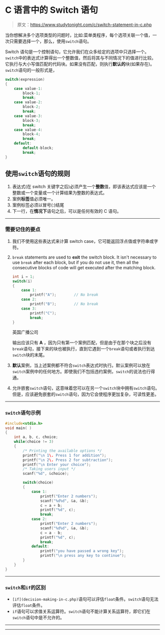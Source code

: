 # C 语言中的 Switch 语句

> 原文：<https://www.studytonight.com/c/switch-statement-in-c.php>

当你想解决多个选项类型的问题时，比如:菜单类程序，每个选项关联一个值，一次只需要选择一个，那么，使用`switch`语句。

Switch 语句是一个控制语句，它允许我们在众多给定的选项中只选择一个。`switch`中的表达式计算得出一个整数值，然后将其与不同情况下的值进行比较。它执行与大小写值匹配的代码块。如果没有匹配，则执行**默认的**块(如果存在)。`switch`语句的一般形式是，

```cpp
switch(expression)
{
    case value-1:
    	block-1;
    	break;
    case value-2:
    	block-2;
    	break;
    case value-3:
    	block-3;
    	break;
    case value-4:
    	block-4;
   	    break;
    default:
   	    default-block;
    	break;
}
```

## 使用`switch`语句的规则

1.  表达式(在 switch 关键字之后)必须产生一个**整数**值，即该表达式应该是一个整数或一个变量或一个计算结果为整数的表达式。
2.  案例**标签**值必须唯一。
3.  案例标签必须以冒号(:)结尾
4.  下一行，在**情况下**语句之后，可以是任何有效的 C 语句。

* * *

### 需要记住的要点

1.  我们不使用这些表达式来计算 switch case，它可能返回浮点值或字符串或字符。
2.  `break` statements are used to **exit** the switch block. It isn't necessary to use `break` after each block, but if you do not use it, then all the consecutive blocks of code will get executed after the matching block.

    ```cpp
    int i = 1;
    switch(i)
    {
        case 1:    
            printf("A");        // No break
        case 2:
            printf("B");        // No break
        case 3:
            printf("C");
            break;
    }
    ```

    英国广播公司

    输出应该只有 **A** ，因为只有第一个案例匹配，但是由于在那个块之后没有`break`语句，接下来的块也被执行，直到它遇到一个`break`语句或者执行到达`switch`块的末尾。

3.  **默认**案例，当上述案例都不符合`switch`表达式时执行。默认案例可以放在`switch`案例中的任何地方。即使我们不包括违约案例，`switch`的说法也行得通。
4.  允许嵌套`switch`语句，这意味着您可以在另一个`switch`块中拥有`switch`语句。但是，应该避免嵌套的`switch`语句，因为它会使程序更加复杂，可读性更差。

* * *

### `switch`语句示例

```cpp
#include<stdio.h>
void main( )
{
    int a, b, c, choice;
    while(choice != 3)
    {
        /* Printing the available options */
        printf("\n 1\. Press 1 for addition");
        printf("\n 2\. Press 2 for subtraction");
        printf("\n Enter your choice");
        /* Taking users input */
        scanf("%d", &choice);

        switch(choice)
        {
            case 1:
                printf("Enter 2 numbers");
                scanf("%d%d", &a, &b);
                c = a + b;
                printf("%d", c);
                break;
            case 2:
                printf("Enter 2 numbers");
                scanf("%d%d", &a, &b);
                c = a - b;
                printf("%d", c);
                break;
            default:
                printf("you have passed a wrong key");
                printf("\n press any key to continue");
        }
    } 
} 
```

* * *

### `switch`和`if`的区别

*   `[if](decision-making-in-c.php)`语句可以评估`float`条件。`switch`语句无法评估`float`条件。
*   `if`语句可以求值关系运算符。`switch`语句不能计算关系运算符，即它们在`switch`语句中是不允许的。

* * *

* * *